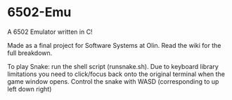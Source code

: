 # 6502-Emu
A 6502 Emulator written in C!

Made as a final project for Software Systems at Olin. Read the wiki for the full breakdown.

To play Snake: run the shell script (runsnake.sh). Due to keyboard library limitations you need to click/focus back onto the original terminal when the game window opens. Control the snake with WASD (corresponding to up left down right)
